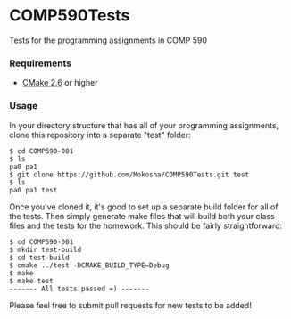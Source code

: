 COMP590Tests
============

Tests for the programming assignments in COMP 590


### Requirements

- [CMake 2.6](http://www.cmake.org/) or higher

### Usage

In your directory structure that has all of your programming assignments, clone this repository into a separate "test" folder:

    $ cd COMP590-001
    $ ls
    pa0 pa1
    $ git clone https://github.com/Mokosha/COMP590Tests.git test
    $ ls
    pa0 pa1 test
    
Once you've cloned it, it's good to set up a separate build folder for all of the
tests. Then simply generate make files that will build both your class files and
the tests for the homework. This should be fairly straightforward:

    $ cd COMP590-001
    $ mkdir test-build
    $ cd test-build
    $ cmake ../test -DCMAKE_BUILD_TYPE=Debug
    $ make
    $ make test
    ------- All tests passed =) -------
    
Please feel free to submit pull requests for new tests to be added!
